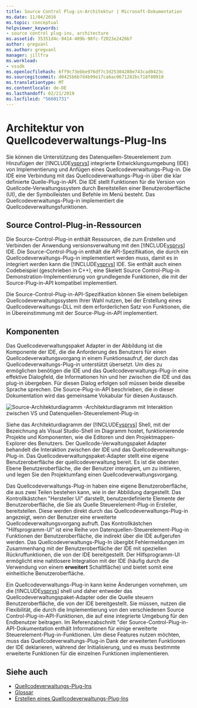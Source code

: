 ```yaml
---
title: Source Control Plug-in-Architektur | Microsoft-Dokumentation
ms.date: 11/04/2016
ms.topic: conceptual
helpviewer_keywords:
- source control plug-ins, architecture
ms.assetid: 35351d4c-9414-409b-98fc-f2023e2426b7
author: gregvanl
ms.author: gregvanl
manager: jillfra
ms.workload:
- vssdk
ms.openlocfilehash: 6ff9c73ebbe976df7c3d25304280e743cad0423c
ms.sourcegitcommit: d0425b6b7d4b99e17ca6ac0671282bc718f80910
ms.translationtype: MT
ms.contentlocale: de-DE
ms.lasthandoff: 02/21/2019
ms.locfileid: "56601731"
---
```

# <a name="source-control-plug-in-architecture"></a>Architektur von Quellcodeverwaltungs-Plug-Ins
Sie können die Unterstützung des Datenquellen-Steuerelement zum Hinzufügen der [!INCLUDE[vsprvs](../../code-quality/includes/vsprvs_md.md)] integrierte Entwicklungsumgebung (IDE) von Implementierung und Anfügen eines Quellcodeverwaltungs-Plug-in. Die IDE eine Verbindung mit das Quellcodeverwaltungs-Plug-in über die klar definierte Quelle-Plug-in-API. Die IDE stellt Funktionen für die Version von Quellcode-Verwaltungssystem durch Bereitstellen einer Benutzeroberfläche (UI), die der Symbolleisten und Befehle im Menü besteht. Das Quellcodeverwaltungs-Plug-in implementiert die Quellcodeverwaltungsfunktionen.

## <a name="source-control-plug-in-resources"></a>Source Control-Plug-in-Ressourcen
 Die Source-Control-Plug-in enthält Ressourcen, die zum Erstellen und Verbinden der Anwendung versionsverwaltung mit den [!INCLUDE[vsprvs](../../code-quality/includes/vsprvs_md.md)] IDE. Die Source-Control-Plug-in enthält die API-Spezifikation, die durch ein Quellcodeverwaltungs-Plug-in implementiert werden muss, damit es in integriert werden kann die [!INCLUDE[vsprvs](../../code-quality/includes/vsprvs_md.md)] IDE. Sie enthält auch einen Codebeispiel (geschrieben in C++), eine Skelett Source Control-Plug-in Demonstration-Implementierung von grundlegende Funktionen, die mit der Source-Plug-in-API kompatibel implementiert.

 Die Source-Control-Plug-in-API-Spezifikation können Sie einem beliebigen Quellcodeverwaltungssystem Ihrer Wahl nutzen, bei der Erstellung eines Quellcodeverwaltungs-DLL mit dem erforderlichen Satz von Funktionen, die in Übereinstimmung mit der Source-Plug-in-API implementiert.

## <a name="components"></a>Komponenten
 Das Quellcodeverwaltungspaket Adapter in der Abbildung ist die Komponente der IDE, die die Anforderung des Benutzers für einen Quellcodeverwaltungsvorgang in einem Funktionsaufruf, der durch das Quellcodeverwaltungs-Plug-in unterstützt übersetzt. Um dies zu ermöglichen benötigen die IDE und das Quellcodeverwaltungs-Plug-in eine effektive Dialogfeld, die Informationen hin und her zwischen die IDE und das plug-in übergeben. Für diesen Dialog erfolgen soll müssen beide dieselbe Sprache sprechen. Die Source-Plug-in-API beschrieben, die in dieser Dokumentation wird das gemeinsame Vokabular für diesen Austausch.

 ![Source-Architekturdiagramm](../../extensibility/internals/media/vs_sccsdk_plug_in_arch.gif "Vs_sccsdk_plug_in_arch") -Architekturdiagramm mit Interaktion zwischen VS und Datenquellen-Steuerelement-Plug-in

 Siehe das Architekturdiagramm der [!INCLUDE[vsprvs](../../code-quality/includes/vsprvs_md.md)] Shell, mit der Bezeichnung als Visual Studio-Shell im Diagramm hostet, funktionierende Projekte und Komponenten, wie die Editoren und den Projektmappen-Explorer des Benutzers. Der Quellcode-Verwaltungspaket Adapter behandelt die Interaktion zwischen der IDE und das Quellcodeverwaltungs-Plug-in. Das Quellcodeverwaltungspaket-Adapter stellt eine eigene Benutzeroberfläche der quellcodeverwaltung bereit. Es ist die obersten Ebene Benutzeroberfläche, die der Benutzer interagiert, um zu initiieren, und legen Sie den Projektumfang einen Quellcodeverwaltungsvorgang.

 Das Quellcodeverwaltungs-Plug-in haben eine eigene Benutzeroberfläche, die aus zwei Teilen bestehen kann, wie in der Abbildung dargestellt. Das Kontrollkästchen "Hersteller UI" darstellt, benutzerdefinierte Elemente der Benutzeroberfläche, die Sie als Quelle Steuerelement-Plug-in Ersteller, bereitstellen. Diese werden direkt durch das Quellcodeverwaltungs-Plug-in angezeigt, wenn der Benutzer eine erweiterte Quellcodeverwaltungsvorgang aufruft. Das Kontrollkästchen "Hilfsprogramm-UI" ist eine Reihe von Datenquellen-Steuerelement-Plug-in Funktionen der Benutzeroberfläche, die indirekt über die IDE aufgerufen werden. Das Quellcodeverwaltungs-Plug-In übergibt Fehlermeldungen im Zusammenhang mit der Benutzeroberfläche der IDE mit speziellen Rückruffunktionen, die von der IDE bereitgestellt. Der Hilfsprogramm-UI ermöglicht eine nahtlosere Integration mit der IDE (häufig durch die Verwendung von einem **erweitert** Schaltfläche) und bietet somit eine einheitliche Benutzeroberfläche.

 Ein Quellcodeverwaltungs-Plug-in kann keine Änderungen vornehmen, um die [!INCLUDE[vsprvs](../../code-quality/includes/vsprvs_md.md)] shell und daher entweder das Quellcodeverwaltungspaket-Adapter oder die Quelle steuern Benutzeroberfläche, die von der IDE bereitgestellt. Sie müssen, nutzen die Flexibilität, die durch die Implementierung von den verschiedenen Source Control-Plug-in-API-Funktionen, die auf eine integrierte Umgebung für den Endbenutzer beitragen. Im Referenzabschnitt "der Source-Control-Plug-in-API-Dokumentation enthält Informationen für einige erweiterte Steuerelement-Plug-in-Funktionen. Um diese Features nutzen möchten, muss das Quellcodeverwaltungs-Plug-in Dank der erweiterten Funktionen der IDE deklarieren, während der Initialisierung, und es muss bestimmte erweiterte Funktionen für die einzelnen Funktionen implementieren.

## <a name="see-also"></a>Siehe auch
- [Quellcodeverwaltungs-Plug-Ins](../../extensibility/source-control-plug-ins.md)
- [Glossar](../../extensibility/source-control-plug-in-glossary.md)
- [Erstellen eines Quellcodeverwaltungs-Plug-Ins](../../extensibility/internals/creating-a-source-control-plug-in.md)